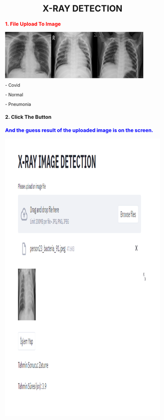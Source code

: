 

<h1 align="center">X-RAY DETECTION</h1>
<h3 style="color:red">1. File Upload To Image</h3>	
<div class="row" style="width:100%">
<img  align="left" width="150" height="150"  src="https://github.com/almazfaruk/X-Ray_Detection/blob/master/img/e.jpeg"  alt="Covid">
<img  align="center" width="150" height="150"  src="https://github.com/almazfaruk/X-Ray_Detection/blob/master/img/NORMAL%20(1341).png"  alt="Normal">
<img  align="left" width="150" height="150"  src="https://github.com/almazfaruk/X-Ray_Detection/blob/master/img/Viral%20Pneumonia%20(1345).png"  alt="Pneumonia">
<p>- Covid</p>
<p>- Normal</p>
<p>- Pneumonia</p> 
</div>
 
<h3 align="left">2. Click The Button</h1>  
<h3 align="left" style="color:blue">And the guess result of the uploaded image is on the screen.</h3>
<img  align="left" width="900" height="900"  src="https://github.com/almazfaruk/X-Ray_Detection/blob/master/img/Predict.png"  alt="Predict">

